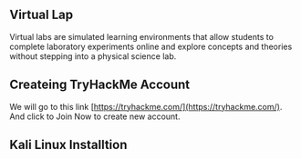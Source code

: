 ## Virtual Lap
Virtual labs are simulated learning environments that allow students to complete laboratory experiments online and explore concepts and theories without stepping into a physical science lab.

## Createing TryHackMe Account

We will go to this link [https://tryhackme.com/](https://tryhackme.com/). And click to Join Now to create new account.

## Kali Linux Installtion
